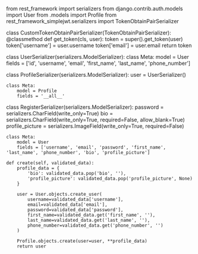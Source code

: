 from rest_framework import serializers
from django.contrib.auth.models import User
from .models import Profile
from rest_framework_simplejwt.serializers import TokenObtainPairSerializer

class CustomTokenObtainPairSerializer(TokenObtainPairSerializer):
    @classmethod
    def get_token(cls, user):
        token = super().get_token(user)
        token['username'] = user.username
        token['email'] = user.email
        return token

class UserSerializer(serializers.ModelSerializer):
    class Meta:
        model = User
        fields = ['id', 'username', 'email', 'first_name', 'last_name', 'phone_number']

class ProfileSerializer(serializers.ModelSerializer):
    user = UserSerializer()
    
    class Meta:
        model = Profile
        fields = '__all__'

class RegisterSerializer(serializers.ModelSerializer):
    password = serializers.CharField(write_only=True)
    bio = serializers.CharField(write_only=True, required=False, allow_blank=True)
    profile_picture = serializers.ImageField(write_only=True, required=False)

    class Meta:
        model = User
        fields = ['username', 'email', 'password', 'first_name', 'last_name', 'phone_number', 'bio', 'profile_picture']

    def create(self, validated_data):
        profile_data = {
            'bio': validated_data.pop('bio', ''),
            'profile_picture': validated_data.pop('profile_picture', None)
        }
        
        user = User.objects.create_user(
            username=validated_data['username'],
            email=validated_data['email'],
            password=validated_data['password'],
            first_name=validated_data.get('first_name', ''),
            last_name=validated_data.get('last_name', ''),
            phone_number=validated_data.get('phone_number', '')
        )
        
        Profile.objects.create(user=user, **profile_data)
        return user